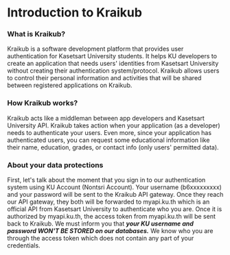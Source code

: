 # Introduction to Kraikub

### What is Kraikub?
Kraikub is a software development platform that provides user authentication for Kasetsart University students. It helps KU developers to create an application that needs users' identities from Kasetsart University without creating their authentication system/protocol.
Kraikub allows users to control their personal information and activities that will be shared between registered applications on Kraikub.

### How Kraikub works?
Kraikub acts like a middleman between app developers and Kasetsart University API. Kraikub takes action when your application (as a developer) needs to authenticate your users. Even more, since your application has authenticated users, you can request some educational 
information like their name, education, grades, or contact info (only users' permitted data).

### About your data protections
First, let's talk about the moment that you sign in to our authentication system using KU Account (Nontsri Account). Your username (b6xxxxxxxxx) and your password will be sent to the Kraikub API gateway. Once they reach our API gateway, they both will be forwarded to myapi.ku.th
which is an official API from Kasetsart University to authenticate who you are. Once it is authorized by myapi.ku.th, the access token from myapi.ku.th will be sent back to Kraikub. We must inform you that ***your KU username and password WON'T BE STORED on our databases.***
We know who you are through the access token which does not contain any part of your credentials.
